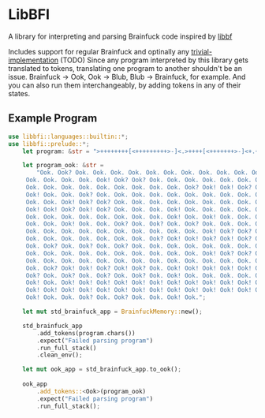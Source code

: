 # LibBFI

A library for interpreting and parsing Brainfuck code inspired by [libbf](https://docs.rs/libbf/0.1.3/libbf/)

Includes support for regular Brainfuck and optinally any [trivial-implementation](https://esolangs.org/wiki/Trivial_brainfuck_substitution) (TODO)
Since any program interpreted by this library gets translated to tokens, translating one program to another shouldn't be an issue. Brainfuck -> Ook, Ook -> Blub, Blub -> Brainfuck, for example. And you can also run them interchangeably, by adding tokens in any of their states.

## Example Program

```rust
use libbfi::languages::builtin::*;
use libbfi::prelude::*;
    let program: &str = ">++++++++[<+++++++++>-]<.>++++[<+++++++>-]<+.+++++++..+++.>>++++++[<+++++++>-]<++.------------.>++++++[<+++++++++>-]<+.<.+++.------.--------.>>>++++[<++++++++>-]<+.";

    let program_ook: &str =
        "Ook. Ook? Ook. Ook. Ook. Ook. Ook. Ook. Ook. Ook. Ook. Ook. Ook. Ook. Ook. Ook.
     Ook. Ook. Ook. Ook. Ook! Ook? Ook? Ook. Ook. Ook. Ook. Ook. Ook. Ook. Ook. Ook.
     Ook. Ook. Ook. Ook. Ook. Ook. Ook. Ook. Ook. Ook? Ook! Ook! Ook? Ook! Ook? Ook.
     Ook! Ook. Ook. Ook? Ook. Ook. Ook. Ook. Ook. Ook. Ook. Ook. Ook. Ook. Ook. Ook.
     Ook. Ook. Ook! Ook? Ook? Ook. Ook. Ook. Ook. Ook. Ook. Ook. Ook. Ook. Ook. Ook?
     Ook! Ook! Ook? Ook! Ook? Ook. Ook. Ook. Ook! Ook. Ook. Ook. Ook. Ook. Ook. Ook.
     Ook. Ook. Ook. Ook. Ook. Ook. Ook. Ook. Ook! Ook. Ook! Ook. Ook. Ook. Ook. Ook.
     Ook. Ook. Ook! Ook. Ook. Ook? Ook. Ook? Ook. Ook? Ook. Ook. Ook. Ook. Ook. Ook.
     Ook. Ook. Ook. Ook. Ook. Ook. Ook. Ook. Ook. Ook. Ook! Ook? Ook? Ook. Ook. Ook.
     Ook. Ook. Ook. Ook. Ook. Ook. Ook. Ook? Ook! Ook! Ook? Ook! Ook? Ook. Ook! Ook.
     Ook. Ook? Ook. Ook? Ook. Ook? Ook. Ook. Ook. Ook. Ook. Ook. Ook. Ook. Ook. Ook.
     Ook. Ook. Ook. Ook. Ook. Ook. Ook. Ook. Ook. Ook. Ook! Ook? Ook? Ook. Ook. Ook.
     Ook. Ook. Ook. Ook. Ook. Ook. Ook. Ook. Ook. Ook. Ook. Ook. Ook. Ook. Ook. Ook.
     Ook. Ook? Ook! Ook! Ook? Ook! Ook? Ook. Ook! Ook! Ook! Ook! Ook! Ook! Ook! Ook.
     Ook? Ook. Ook? Ook. Ook? Ook. Ook? Ook. Ook! Ook. Ook. Ook. Ook. Ook. Ook. Ook.
     Ook! Ook. Ook! Ook! Ook! Ook! Ook! Ook! Ook! Ook! Ook! Ook! Ook! Ook! Ook! Ook.
     Ook! Ook! Ook! Ook! Ook! Ook! Ook! Ook! Ook! Ook! Ook! Ook! Ook! Ook! Ook! Ook!
     Ook! Ook. Ook. Ook? Ook. Ook? Ook. Ook. Ook! Ook.";

    let mut std_brainfuck_app = BrainfuckMemory::new();

    std_brainfuck_app
        .add_tokens(program.chars())
        .expect("Failed parsing program")
        .run_full_stack()
        .clean_env();

    let mut ook_app = std_brainfuck_app.to_ook();
    
    ook_app
        .add_tokens::<Ook>(program_ook)
        .expect("Failed parsing program")
        .run_full_stack();
```